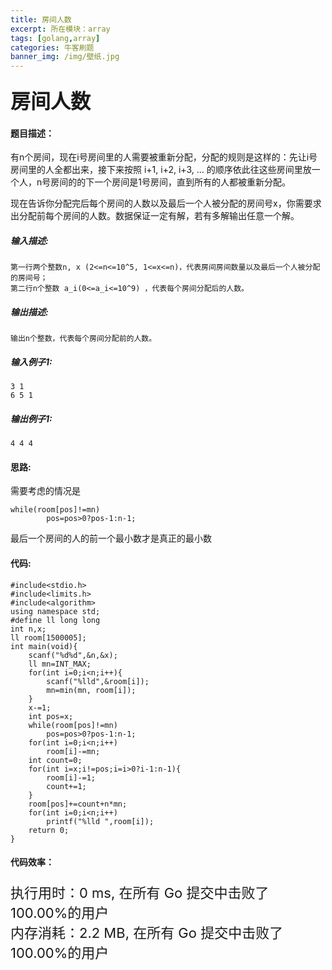 ```yaml
---
title: 房间人数
excerpt: 所在模块：array
tags: [golang,array]
categories: 牛客刷题
banner_img: /img/壁纸.jpg
---
```


### <font size=6px>房间人数</font>

#### 题目描述：

有n个房间，现在i号房间里的人需要被重新分配，分配的规则是这样的：先让i号房间里的人全都出来，接下来按照 i+1, i+2, i+3, ... 的顺序依此往这些房间里放一个人，n号房间的的下一个房间是1号房间，直到所有的人都被重新分配。

现在告诉你分配完后每个房间的人数以及最后一个人被分配的房间号x，你需要求出分配前每个房间的人数。数据保证一定有解，若有多解输出任意一个解。



##### **输入描述:**

```
第一行两个整数n, x (2<=n<=10^5, 1<=x<=n)，代表房间房间数量以及最后一个人被分配的房间号；
第二行n个整数 a_i(0<=a_i<=10^9) ，代表每个房间分配后的人数。
```



##### **输出描述:**

```
输出n个整数，代表每个房间分配前的人数。
```



##### **输入例子1:**

```
3 1
6 5 1
```



##### **输出例子1:**

```
4 4 4
```

#### 思路:

需要考虑的情况是

```
while(room[pos]!=mn)
        pos=pos>0?pos-1:n-1;
```

最后一个房间的人的前一个最小数才是真正的最小数

#### 代码:

```golang
#include<stdio.h>
#include<limits.h>
#include<algorithm>
using namespace std;
#define ll long long
int n,x;
ll room[1500005];
int main(void){
    scanf("%d%d",&n,&x);
    ll mn=INT_MAX;
    for(int i=0;i<n;i++){
        scanf("%lld",&room[i]);
        mn=min(mn, room[i]);
    }
    x-=1;
    int pos=x;
    while(room[pos]!=mn)
        pos=pos>0?pos-1:n-1;
    for(int i=0;i<n;i++)
        room[i]-=mn;
    int count=0;
    for(int i=x;i!=pos;i=i>0?i-1:n-1){
        room[i]-=1;
        count+=1;
    }
    room[pos]+=count+n*mn;
    for(int i=0;i<n;i++)
        printf("%lld ",room[i]);
    return 0;
}
```

#### 代码效率：

<p class="note note-primary"; style="font-size:22px">
   执行用时：0 ms, 在所有 Go 提交中击败了100.00%的用户<br>
   内存消耗：2.2 MB, 在所有 Go 提交中击败了100.00%的用户
</p>